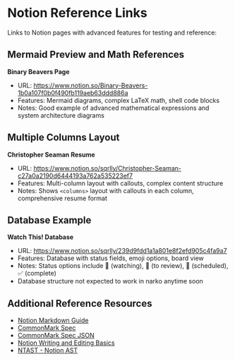 # Notion Reference Links

Links to Notion pages with advanced features for testing and reference:

## Mermaid Preview and Math References
**Binary Beavers Page**
- URL: https://www.notion.so/Binary-Beavers-1b0a107f0b0f490fb119aeb63ddd886a
- Features: Mermaid diagrams, complex LaTeX math, shell code blocks
- Notes: Good example of advanced mathematical expressions and system architecture diagrams

## Multiple Columns Layout
**Christopher Seaman Resume**
- URL: https://www.notion.so/sqrlly/Christopher-Seaman-c27a0a2190d6444193a762a535223ef7
- Features: Multi-column layout with callouts, complex content structure
- Notes: Shows `<columns>` layout with callouts in each column, comprehensive resume format

## Database Example
**Watch This! Database**
- URL: https://www.notion.so/sqrlly/239d9fdd1a1a801e8f2efd905c4fa9a7
- Features: Database with status fields, emoji options, board view
- Notes: Status options include 🍿 (watching), 🧐 (to review), 📅 (scheduled), ✅ (complete)
- Database structure not expected to work in narko anytime soon

## Additional Reference Resources
- [Notion Markdown Guide](https://www.markdownguide.org/tools/notion/)
- [CommonMark Spec](https://spec.commonmark.org/current/)
- [CommonMark Spec JSON](https://spec.commonmark.org/0.31.2/spec.json)
- [Notion Writing and Editing Basics](https://www.notion.com/help/writing-and-editing-basics)
- [NTAST - Notion AST](https://github.com/phuctm97/ntast)